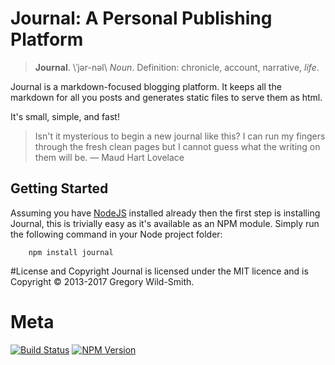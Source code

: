 # Journal: A Personal Publishing Platform

> **Journal**. \ˈjər-nəl\ _Noun_. Definition: chronicle, account, narrative, _life_.

Journal is a markdown-focused blogging platform. It keeps all the markdown for all you posts and generates static files to serve them as html.

It's small, simple, and fast!

> Isn't it mysterious to begin a new journal like this? I can run my fingers through the fresh clean pages but I cannot guess what the writing on them will be.
> ― Maud Hart Lovelace

## Getting Started

Assuming you have [NodeJS](http://nodejs.org) installed already then the first step is installing Journal, this is trivially easy as it's available as an NPM module. Simply run the following command in your Node project folder:

```Shell
	npm install journal
```

#License and Copyright
Journal is licensed under the MIT licence and is Copyright © 2013-2017 Gregory Wild-Smith.

# Meta
[![Build Status](https://api.travis-ci.org/abritinthebay/journal.png)](https://travis-ci.org/abritinthebay/journal)
[![NPM Version](https://badge.fury.io/js/journal.png)](http://badge.fury.io/js/journal)
